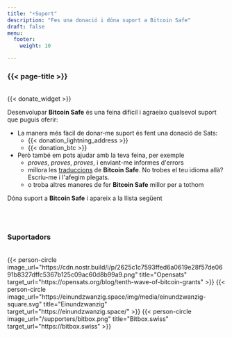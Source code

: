 ```yaml
---
title: "⚡Suport"
description: "Fes una donació i dóna suport a Bitcoin Safe"
draft: false
menu:
  footer:
    weight: 10 

---
```


### {{< page-title >}} 


<br>
{{< donate_widget >}}

Desenvolupar **Bitcoin Safe** és una feina difícil i agraeixo qualsevol suport que puguis oferir:
- La manera més fàcil de donar-me suport és fent una donació de Sats:
  - {{< donation_lightning_address >}}
  - {{< donation_btc >}}
- Però també em pots ajudar amb la teva feina, per exemple
  -   *proves*, *proves*, *proves*, i enviant-me informes d'errors
  - millora les [traduccions](https://hosted.weblate.org/engage/bitcoin-safe/) de **Bitcoin Safe**. No trobes el teu idioma allà? Escriu-me i l'afegim plegats.
  - o troba altres maneres de fer **Bitcoin Safe** millor per a tothom

Dóna suport a **Bitcoin Safe** i apareix a la llista següent

<br>
<br>

### Suportadors

<br> 
 

<div class="row">
  {{< person-circle image_url="https://cdn.nostr.build/i/p/2625c1c7593ffed6a0619e28f57de0691b8327dffc5367b125c09ac60d8b99a9.png" title="Opensats" target_url="https://opensats.org/blog/tenth-wave-of-bitcoin-grants" >}}
  {{< person-circle image_url="https://einundzwanzig.space/img/media/einundzwanzig-square.svg" title="Einundzwanzig" target_url="https://einundzwanzig.space/" >}}
  {{< person-circle image_url="/supporters/bitbox.png" title="Bitbox.swiss" target_url="https://bitbox.swiss" >}}



</div>